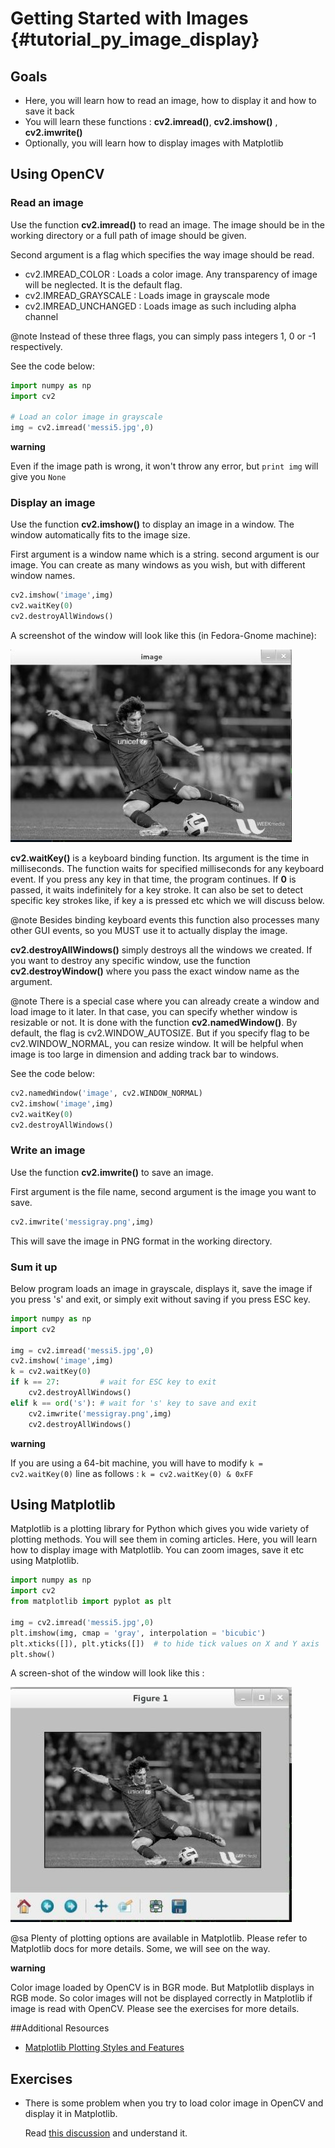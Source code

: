 # Getting Started with Images {#tutorial_py_image_display}

## Goals

- Here, you will learn how to read an image, how to display it and how to save it back
- You will learn these functions : **cv2.imread()**, **cv2.imshow()** , **cv2.imwrite()**
- Optionally, you will learn how to display images with Matplotlib

## Using OpenCV
### Read an image

Use the function **cv2.imread()** to read an image. The image should be in the working directory or a full path of image should be given.

Second argument is a flag which specifies the way image should be read.

- cv2.IMREAD_COLOR : Loads a color image. Any transparency of image will be neglected. It is the default flag.
- cv2.IMREAD_GRAYSCALE : Loads image in grayscale mode
- cv2.IMREAD_UNCHANGED : Loads image as such including alpha channel

@note Instead of these three flags, you can simply pass integers 1, 0 or -1 respectively.

See the code below:
```python
import numpy as np
import cv2

# Load an color image in grayscale
img = cv2.imread('messi5.jpg',0)
```

**warning**

Even if the image path is wrong, it won't throw any error, but `print img` will give you `None`

### Display an image

Use the function **cv2.imshow()** to display an image in a window. The window automatically fits to the image size.

First argument is a window name which is a string. second argument is our image. You can create as many windows as you wish, but with different window names.
```python
cv2.imshow('image',img)
cv2.waitKey(0)
cv2.destroyAllWindows()
```
A screenshot of the window will look like this (in Fedora-Gnome machine):

![image](images/opencv_screenshot.jpg)

**cv2.waitKey()** is a keyboard binding function. Its argument is the time in milliseconds. The function waits for specified milliseconds for any keyboard event. If you press any key in that time, the program continues. If **0** is passed, it waits indefinitely for a key stroke. It can also be set to detect specific key strokes like, if key a is pressed etc which we will discuss below.

@note Besides binding keyboard events this function also processes many other GUI events, so you MUST use it to actually display the image.

**cv2.destroyAllWindows()** simply destroys all the windows we created. If you want to destroy any specific window, use the function **cv2.destroyWindow()** where you pass the exact window name as the argument.

@note There is a special case where you can already create a window and load image to it later. In that case, you can specify whether window is resizable or not. It is done with the function **cv2.namedWindow()**. By default, the flag is cv2.WINDOW_AUTOSIZE. But if you specify flag to be cv2.WINDOW_NORMAL, you can resize window. It will be helpful when image is too large in dimension and adding track bar to windows.

See the code below:
```python
cv2.namedWindow('image', cv2.WINDOW_NORMAL)
cv2.imshow('image',img)
cv2.waitKey(0)
cv2.destroyAllWindows()
```
### Write an image

Use the function **cv2.imwrite()** to save an image.

First argument is the file name, second argument is the image you want to save.
```python
cv2.imwrite('messigray.png',img)
```
This will save the image in PNG format in the working directory.

### Sum it up

Below program loads an image in grayscale, displays it, save the image if you press 's' and exit, or simply exit without saving if you press ESC key.
```python
import numpy as np
import cv2

img = cv2.imread('messi5.jpg',0)
cv2.imshow('image',img)
k = cv2.waitKey(0)
if k == 27:         # wait for ESC key to exit
    cv2.destroyAllWindows()
elif k == ord('s'): # wait for 's' key to save and exit
    cv2.imwrite('messigray.png',img)
    cv2.destroyAllWindows()
```

**warning**

If you are using a 64-bit machine, you will have to modify `k = cv2.waitKey(0)` line as follows : `k = cv2.waitKey(0) & 0xFF`

## Using Matplotlib

Matplotlib is a plotting library for Python which gives you wide variety of plotting methods. You will see them in coming articles. Here, you will learn how to display image with Matplotlib. You can zoom images, save it etc using Matplotlib.
```python
import numpy as np
import cv2
from matplotlib import pyplot as plt

img = cv2.imread('messi5.jpg',0)
plt.imshow(img, cmap = 'gray', interpolation = 'bicubic')
plt.xticks([]), plt.yticks([])  # to hide tick values on X and Y axis
plt.show()
```
A screen-shot of the window will look like this :

![image](images/matplotlib_screenshot.jpg)

@sa Plenty of plotting options are available in Matplotlib. Please refer to Matplotlib docs for more
details. Some, we will see on the way.

**warning**

Color image loaded by OpenCV is in BGR mode. But Matplotlib displays in RGB mode. So color images will not be displayed correctly in Matplotlib if image is read with OpenCV. Please see the exercises for more details.

##Additional Resources

- [Matplotlib Plotting Styles and Features](http://matplotlib.org/api/pyplot_api.html)

## Exercises

- There is some problem when you try to load color image in OpenCV and display it in Matplotlib.

  Read [this discussion](http://stackoverflow.com/a/15074748/1134940) and understand it.
